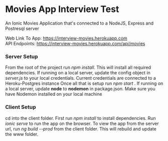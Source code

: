 # Movies App Interview Test
An Ionic Movies Application that's connected to a NodeJS, Express and Postresql server

Web Link To App: https://interview-movies.herokuapp.com </br>
API Endpoints: https://interview-movies.herokuapp.com/api/movies

### Server Setup
From the root of the project run *npm install*. This will install all required dependencies. If running on a local server, update the config object in *server.js* to your local credentials. Current credentials are connected to a Heroku-Postgres instance
Once all that is setup run *npm start* . If running on a local server, update **node** to **nodemon** in package.json. Make sure you have Nodemon installed on your local machine

### Client Setup
cd into the client folder. First run *npm install* to install dependencies. Run *ionic serve* to run the app on the browser.
To view the app from the server url, run *ng build --prod* from the client folder. This will rebuild and update the www folder.

